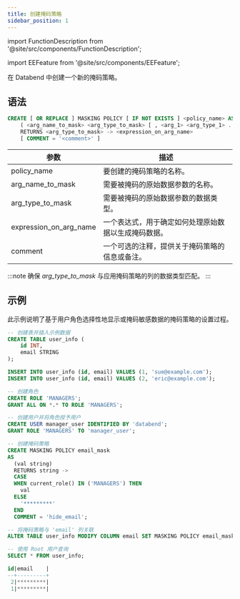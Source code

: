 ```yaml
---
title: 创建掩码策略
sidebar_position: 1
---
```


import FunctionDescription from '@site/src/components/FunctionDescription';

<FunctionDescription description="引入或更新: v1.2.341"/>

import EEFeature from '@site/src/components/EEFeature';

<EEFeature featureName='MASKING POLICY'/>

在 Databend 中创建一个新的掩码策略。

## 语法

```sql
CREATE [ OR REPLACE ] MASKING POLICY [ IF NOT EXISTS ] <policy_name> AS 
    ( <arg_name_to_mask> <arg_type_to_mask> [ , <arg_1> <arg_type_1> ... ] )
    RETURNS <arg_type_to_mask> -> <expression_on_arg_name>
    [ COMMENT = '<comment>' ]
```

| 参数                   	| 描述                                                                                                                               	|
|------------------------	|------------------------------------------------------------------------------------------------------------------------------------	|
| policy_name              	| 要创建的掩码策略的名称。                                                                                                           	|
| arg_name_to_mask       	| 需要被掩码的原始数据参数的名称。                                                                                                   	|
| arg_type_to_mask       	| 需要被掩码的原始数据参数的数据类型。                                                                                               	|
| expression_on_arg_name 	| 一个表达式，用于确定如何处理原始数据以生成掩码数据。                                                                               	|
| comment                   | 一个可选的注释，提供关于掩码策略的信息或备注。                                                                                     	|

:::note
确保 *arg_type_to_mask* 与应用掩码策略的列的数据类型匹配。
:::

## 示例

此示例说明了基于用户角色选择性地显示或掩码敏感数据的掩码策略的设置过程。

```sql
-- 创建表并插入示例数据
CREATE TABLE user_info (
    id INT,
    email STRING
);

INSERT INTO user_info (id, email) VALUES (1, 'sue@example.com');
INSERT INTO user_info (id, email) VALUES (2, 'eric@example.com');

-- 创建角色
CREATE ROLE 'MANAGERS';
GRANT ALL ON *.* TO ROLE 'MANAGERS';

-- 创建用户并将角色授予用户
CREATE USER manager_user IDENTIFIED BY 'databend';
GRANT ROLE 'MANAGERS' TO 'manager_user';

-- 创建掩码策略
CREATE MASKING POLICY email_mask
AS
  (val string)
  RETURNS string ->
  CASE
  WHEN current_role() IN ('MANAGERS') THEN
    val
  ELSE
    '*********'
  END
  COMMENT = 'hide_email';

-- 将掩码策略与 'email' 列关联
ALTER TABLE user_info MODIFY COLUMN email SET MASKING POLICY email_mask;

-- 使用 Root 用户查询
SELECT * FROM user_info;

id|email    |
--+---------+
 2|*********|
 1|*********|
```